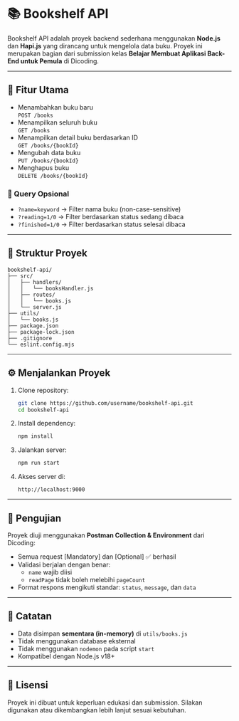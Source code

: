 # 📚 Bookshelf API

Bookshelf API adalah proyek backend sederhana menggunakan **Node.js** dan **Hapi.js** yang dirancang untuk mengelola data buku. Proyek ini merupakan bagian dari submission kelas **Belajar Membuat Aplikasi Back-End untuk Pemula** di Dicoding.

---

## 🚀 Fitur Utama

- Menambahkan buku baru  
  `POST /books`
- Menampilkan seluruh buku  
  `GET /books`
- Menampilkan detail buku berdasarkan ID  
  `GET /books/{bookId}`
- Mengubah data buku  
  `PUT /books/{bookId}`
- Menghapus buku  
  `DELETE /books/{bookId}`

### 🧭 Query Opsional

- `?name=keyword` → Filter nama buku (non-case-sensitive)
- `?reading=1/0` → Filter berdasarkan status sedang dibaca
- `?finished=1/0` → Filter berdasarkan status selesai dibaca

---

## 📁 Struktur Proyek

```
bookshelf-api/
├── src/
│   ├── handlers/
│   │   └── booksHandler.js
│   ├── routes/
│   │   └── books.js
│   └── server.js
├── utils/
│   └── books.js
├── package.json
├── package-lock.json
├── .gitignore
└── eslint.config.mjs
```

---

## ⚙️ Menjalankan Proyek

1. Clone repository:

   ```bash
   git clone https://github.com/username/bookshelf-api.git
   cd bookshelf-api
   ```

2. Install dependency:

   ```bash
   npm install
   ```

3. Jalankan server:

   ```bash
   npm run start
   ```

4. Akses server di:

   ```
   http://localhost:9000
   ```

---

## 🧪 Pengujian

Proyek diuji menggunakan **Postman Collection & Environment** dari Dicoding:

- Semua request [Mandatory] dan [Optional] ✅ berhasil
- Validasi berjalan dengan benar:
  - `name` wajib diisi
  - `readPage` tidak boleh melebihi `pageCount`
- Format respons mengikuti standar: `status`, `message`, dan `data`

---

## 📌 Catatan

- Data disimpan **sementara (in-memory)** di `utils/books.js`
- Tidak menggunakan database eksternal
- Tidak menggunakan `nodemon` pada script `start`
- Kompatibel dengan Node.js v18+

---

## 📄 Lisensi

Proyek ini dibuat untuk keperluan edukasi dan submission. Silakan digunakan atau dikembangkan lebih lanjut sesuai kebutuhan.
